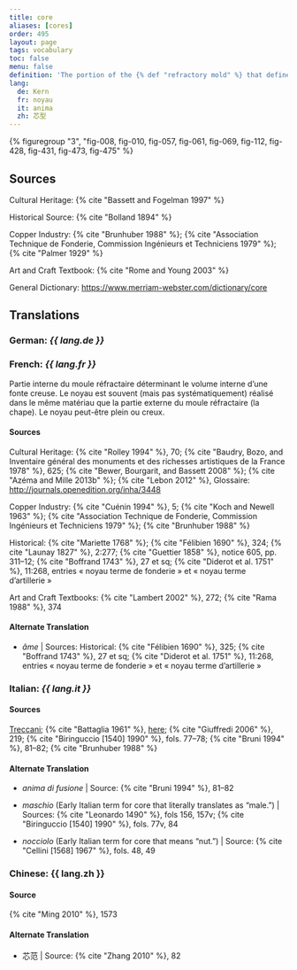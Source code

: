 ```yaml
---
title: core
aliases: [cores]
order: 495
layout: page
tags: vocabulary
toc: false
menu: false
definition: 'The portion of the {% def "refractory mold" %} that defines the internal space in a hollow bronze sculpture. It may be formed in a variety of ways and is usually (but not always) made of similar material as that used for the outer portion of the mold. The term is also used as shorthand to refer to the material it is made of. A core is generally solid but may be hollow (see [GI§2.1.1](/intro/#S2.1.1)).'
lang:
  de: Kern
  fr: noyau
  it: anima
  zh: 芯型
---
```


{% figuregroup "3", "fig-008, fig-010, fig-057, fig-061, fig-069, fig-112, fig-428, fig-431, fig-473, fig-475" %}

## Sources

Cultural Heritage: {% cite "Bassett and Fogelman 1997" %}

Historical Source: {% cite "Bolland 1894" %}

Copper Industry: {% cite "Brunhuber 1988" %}; {% cite "Association Technique de Fonderie, Commission Ingénieurs et Techniciens 1979" %}; {% cite "Palmer 1929" %}

Art and Craft Textbook: {% cite "Rome and Young 2003" %}

General Dictionary: <https://www.merriam-webster.com/dictionary/core>

## Translations

<div class="accordion">

### **German**: *{{ lang.de }}*

### **French**: *{{ lang.fr }}*

Partie interne du moule réfractaire déterminant le volume interne d’une fonte creuse. Le noyau est souvent (mais pas systématiquement) réalisé dans le même matériau que la partie externe du moule réfractaire (la chape). Le noyau peut-être plein ou creux.

#### Sources

Cultural Heritage: {% cite "Rolley 1994" %}, 70; {% cite "Baudry, Bozo, and Inventaire général des monuments et des richesses artistiques de la France 1978" %}, 625; {% cite "Bewer, Bourgarit, and Bassett 2008" %}; {% cite "Azéma and Mille 2013b" %}; {% cite "Lebon 2012" %}, Glossaire: <http://journals.openedition.org/inha/3448>

Copper Industry: {% cite "Cuénin 1994" %}, 5; {% cite "Koch and Newell 1963" %}; {% cite "Association Technique de Fonderie, Commission Ingénieurs et Techniciens 1979" %}; {% cite "Brunhuber 1988" %}

Historical: {% cite "Mariette 1768" %}; {% cite "Félibien 1690" %}, 324; {% cite "Launay 1827" %}, 2:277; {% cite "Guettier 1858" %}, notice 605, pp. 311–12; {% cite "Boffrand 1743" %}, 27 et sq; {% cite "Diderot et al. 1751" %}, 11:268, entries « noyau terme de fonderie » et « noyau terme d’artillerie »

Art and Craft Textbooks: {% cite "Lambert 2002" %}, 272; {% cite "Rama 1988" %}, 374

#### Alternate Translation

- *âme* | Sources: Historical: {% cite "Félibien 1690" %}, 325; {% cite "Boffrand 1743" %}, 27 et sq; {% cite "Diderot et al. 1751" %}, 11:268, entries « noyau terme de fonderie » et « noyau terme d’artillerie »

### **Italian**: *{{ lang.it }}*

#### Sources

[Treccani](http://www.treccani.it/vocabolario/anima/); {% cite "Battaglia 1961" %}, [here](http://www.gdli.it/pdf_viewer/Scripts/pdf.js/web/viewer.asp?file=/PDF/GDLI01/GDLI_01_ocr_489.pdf&parola=anima); {% cite "Giuffredi 2006" %}, 219; {% cite "Biringuccio [1540] 1990" %}, fols. 77–78; {% cite "Bruni 1994" %}, 81–82; {% cite "Brunhuber 1988" %}

#### Alternate Translation

- *anima di fusione* | Source: {% cite "Bruni 1994" %}, 81–82

- *maschio* (Early Italian term for core that literally translates as “male.”) | Sources: {% cite "Leonardo 1490" %}, fols 156, 157v; {% cite "Biringuccio [1540] 1990" %}, fols. 77v, 84

- *nocciolo* (Early Italian term for core that means “nut.”) | Source: {% cite "Cellini [1568] 1967" %}, fols. 48, 49

### **Chinese**: {{ lang.zh }}

#### Source

{% cite "Ming 2010" %}, 1573

#### Alternate Translation

- 芯范 | Source: {% cite "Zhang 2010" %}, 82

</div>
